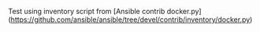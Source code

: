 
Test using inventory script from [Ansible contrib docker.py] (https://github.com/ansible/ansible/tree/devel/contrib/inventory/docker.py)
